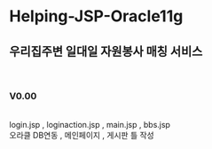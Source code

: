 # Helping-JSP-Oracle11g
<h2>우리집주변 일대일 자원봉사 매칭 서비스 </h2><br>
<h3>V0.00</h3><br>
login.jsp , loginaction.jsp , main.jsp , bbs.jsp <br>
오라클 DB연동 , 메인페이지 , 게시판 틀 작성
